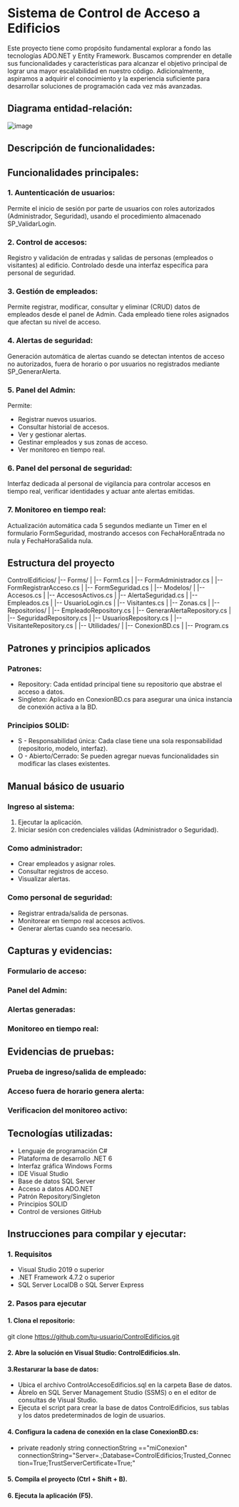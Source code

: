 # Sistema de Control de Acceso a Edificios
Este proyecto tiene como propósito fundamental explorar a fondo las tecnologías ADO.NET y Entity Framework. Buscamos comprender en detalle sus funcionalidades y características para alcanzar el objetivo principal de lograr una mayor escalabilidad en nuestro código. Adicionalmente, aspiramos a adquirir el conocimiento y la experiencia suficiente para desarrollar soluciones de programación cada vez más avanzadas.

## Diagrama entidad-relación:
![image](https://github.com/user-attachments/assets/47f5c6a0-896b-4bbf-95d1-fb068bda9ddd)

## Descripción de funcionalidades:

## Funcionalidades principales:
### 1. Auntenticación de usuarios:
Permite el inicio de sesión por parte de usuarios con roles autorizados (Administrador, Seguridad), usando el procedimiento almacenado SP_ValidarLogin.

### 2. Control de accesos:
Registro y validación de entradas y salidas de personas (empleados o visitantes) al edificio. Controlado desde una interfaz específica para personal de seguridad.

### 3. Gestión de empleados:
Permite registrar, modificar, consultar y eliminar (CRUD) datos de empleados desde el panel de Admin. Cada empleado tiene roles asignados que afectan su nivel de acceso.

### 4. Alertas de seguridad:
Generación automática de alertas cuando se detectan intentos de acceso no autorizados, fuera de horario o por usuarios no registrados mediante SP_GenerarAlerta.

### 5. Panel del Admin:
Permite:
- Registrar nuevos usuarios.
- Consultar historial de accesos.
- Ver y gestionar alertas.
- Gestinar empleados y sus zonas de acceso.
- Ver monitoreo en tiempo real.

### 6. Panel del personal de seguridad:
Interfaz dedicada al personal de vigilancia para controlar accesos en tiempo real, verificar identidades y actuar ante alertas emitidas.

### 7. Monitoreo en tiempo real:
Actualización automática cada 5 segundos mediante un Timer en el formulario FormSeguridad, mostrando accesos con FechaHoraEntrada no nula y FechaHoraSalida nula.

## Estructura del proyecto
ControlEdificios/
|-- Forms/
|   |-- Form1.cs
|   |-- FormAdministrador.cs
|   |-- FormRegistrarAcceso.cs
|   |-- FormSeguridad.cs
|
|-- Modelos/
|   |-- Accesos.cs
|   |-- AccesosActivos.cs
|   |-- AlertaSeguridad.cs
|   |-- Empleados.cs
|   |-- UsuarioLogin.cs
|   |-- Visitantes.cs
|   |-- Zonas.cs
|
|-- Repositorios/
|   |-- EmpleadoRepository.cs
|   |-- GenerarAlertaRepository.cs
|   |-- SeguridadRepository.cs
|   |-- UsuariosRepository.cs
|   |-- VisitanteRepository.cs
|
|-- Utilidades/
|   |-- ConexionBD.cs
|
|-- Program.cs

## Patrones y principios aplicados
### Patrones:
- Repository: Cada entidad principal tiene su repositorio que abstrae el acceso a datos.
- Singleton: Aplicado en ConexionBD.cs para asegurar una única instancia de conexión activa a la BD.

### Principios SOLID:
- S - Responsabilidad única: Cada clase tiene una sola responsabilidad (repositorio, modelo, interfaz).
- O - Abierto/Cerrado: Se pueden agregar nuevas funcionalidades sin modificar las clases existentes.

## Manual básico de usuario
### Ingreso al sistema:
1. Ejecutar la aplicación.
2. Iniciar sesión con credenciales válidas (Administrador o Seguridad).

### Como administrador:
- Crear empleados y asignar roles.
- Consultar registros de acceso.
- Visualizar alertas.

### Como personal de seguridad:
- Registrar entrada/salida de personas.
- Monitorear en tiempo real accesos activos.
- Generar alertas cuando sea necesario.

## Capturas y evidencias:
### Formulario de acceso:

### Panel del Admin:

### Alertas generadas:

### Monitoreo en tiempo real:

## Evidencias de pruebas:
### Prueba de ingreso/salida de empleado:

### Acceso fuera de horario genera alerta:

### Verificacion del monitoreo activo:


## Tecnologías utilizadas:
- Lenguaje de programación C#
- Plataforma de desarrollo .NET 6
- Interfaz gráfica Windows Forms
- IDE Visual Studio
- Base de datos SQL Server
- Acceso a datos ADO.NET
- Patrón Repository/Singleton
- Principios SOLID
- Control de versiones GitHub


## Instrucciones para compilar y ejecutar:

### 1. Requisitos
- Visual Studio 2019 o superior
- .NET Framework 4.7.2 o superior
- SQL Server LocalDB o SQL Server Express

### 2. Pasos para ejecutar

#### 1. Clona el repositorio:
git clone https://github.com/tu-usuario/ControlEdificios.git

#### 2. Abre la solución en Visual Studio: ControlEdificios.sln.

#### 3.Restarurar la base de datos:

- Ubica el archivo ControlAccesoEdificios.sql en la carpeta Base de datos.
- Ábrelo en SQL Server Management Studio (SSMS) o en el editor de consultas de Visual Studio.
- Ejecuta el script para crear la base de datos ControlEdificios, sus tablas y los datos predeterminados de login de usuarios.

#### 4. Configura la cadena de conexión en la clase ConexionBD.cs:

- private readonly string connectionString =="miConexion" connectionString="Server=.;Database=ControlEdificios;Trusted_Connection=True;TrustServerCertificate=True;"

#### 5. Compila el proyecto (Ctrl + Shift + B).

#### 6. Ejecuta la aplicación (F5).
